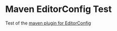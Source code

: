 # Maven EditorConfig Test

Test of the [maven plugin for EditorConfig](https://github.com/ec4j/editorconfig-maven-plugin)
